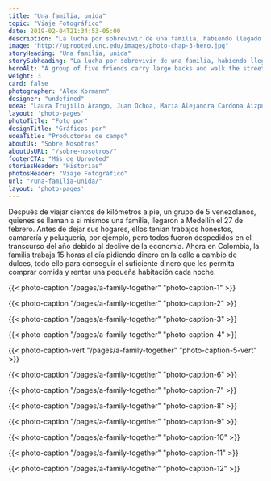 ```yaml
---
title: "Una familia, unida"
topic: "Viaje Fotográfico"
date: 2019-02-04T21:34:53-05:00
description: "La lucha por sobrevivir de una familia, habiendo llegado a Medellín hace 10 días."
image: "http://uprooted.unc.edu/images/photo-chap-3-hero.jpg"
storyHeading: "Una familia, unida"
storySubheading: "La lucha por sobrevivir de una familia, habiendo llegado a Medellín hace 10 días."
heroAlt: "A group of five friends carry large backs and walk the streets at night to find a place to stay."
weight: 3
card: false
photographer: "Alex Kormann"
designer: "undefined"
udea: "Laura Trujillo Arango, Juan Ochoa, Maria Alejandra Cardona Aizpurua"
layout: 'photo-pages'
photoTitle: "Foto por"
designTitle: "Gráficos por"
udeaTitle: "Productores de campo"
aboutUs: "Sobre Nosotros"
aboutUsURL: "/sobre-nosotros/"
footerCTA: "Más de Uprooted"
storiesHeader: "Historias"
photosHeader: "Viaje Fotográfico"
url: "/una-familia-unida/"
layout: 'photo-pages'
---
```


Después de viajar cientos de kilómetros a pie, un grupo de 5 venezolanos, quienes se llaman a sí mismos una familia, llegaron a Medellín el 27 de febrero. Antes de dejar sus hogares, ellos tenían trabajos honestos, camarería y peluquería, por ejemplo, pero todos fueron despedidos en el transcurso del año debido al declive de la economía. Ahora en Colombia, la familia trabaja 15 horas al día pidiendo dinero en la calle a cambio de dulces, todo ello para conseguir el suficiente dinero que les permita comprar comida y rentar una pequeña habitación cada noche.

{{< photo-caption "/pages/a-family-together" "photo-caption-1" >}}

{{< photo-caption "/pages/a-family-together" "photo-caption-2" >}}

{{< photo-caption "/pages/a-family-together" "photo-caption-3" >}}

{{< photo-caption "/pages/a-family-together" "photo-caption-4" >}}

{{< photo-caption-vert "/pages/a-family-together" "photo-caption-5-vert" >}}

{{< photo-caption "/pages/a-family-together" "photo-caption-6" >}}

{{< photo-caption "/pages/a-family-together" "photo-caption-7" >}}

{{< photo-caption "/pages/a-family-together" "photo-caption-8" >}}

{{< photo-caption "/pages/a-family-together" "photo-caption-9" >}}

{{< photo-caption "/pages/a-family-together" "photo-caption-10" >}}

{{< photo-caption "/pages/a-family-together" "photo-caption-11" >}}

{{< photo-caption "/pages/a-family-together" "photo-caption-12" >}}
